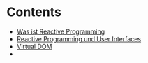 # Contents

* [Was ist Reactive Programming](#2)
* [Reactive Programming und User Interfaces](#5)
* [Virtual DOM](#6)
* [](#7)

<notes>
</notes>

